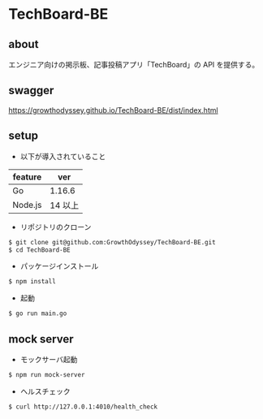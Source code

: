 # TechBoard-BE

## about

エンジニア向けの掲示板、記事投稿アプリ「TechBoard」の API を提供する。

## swagger

https://growthodyssey.github.io/TechBoard-BE/dist/index.html

## setup

- 以下が導入されていること

| feature | ver     |
| ------- | ------- |
| Go      | 1.16.6  |
| Node.js | 14 以上 |

- リポジトリのクローン

```sh
$ git clone git@github.com:GrowthOdyssey/TechBoard-BE.git
$ cd TechBoard-BE
```

- パッケージインストール

```sh
$ npm install
```

- 起動

```sh
$ go run main.go
```

## mock server

- モックサーバ起動

```sh
$ npm run mock-server
```

- ヘルスチェック

```sh
$ curl http://127.0.0.1:4010/health_check
```
